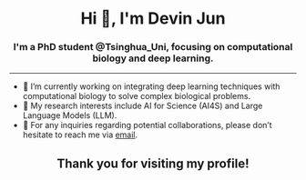 <h1 align="center">Hi 👋, I'm Devin Jun</h1>
<h3 align="center">I'm a PhD student @Tsinghua_Uni, focusing on computational biology and deep learning.</h3>

---

- 🌱 I’m currently working on integrating deep learning techniques with computational biology to solve complex biological problems.
- 🔬 My research interests include AI for Science (AI4S) and Large Language Models (LLM).
- 📮 For any inquiries regarding potential collaborations, please don’t hesitate to reach me via [email](mailto:zhuj21@mails.tsinghua.edu.cn).

<h2 align="center">Thank you for visiting my profile!</h1>
